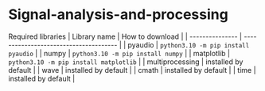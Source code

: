 # Signal-analysis-and-processing

Required libraries
|   Library name  |            How to download             |
| --------------- | -------------------------------------- |
| pyaudio         | `python3.10 -m pip install pyaudio`    |
| numpy           | `python3.10 -m pip install numpy`      |
| matplotlib      | `python3.10 -m pip install matplotlib` |
| multiprocessing | installed by default                   |
| wave            | installed by default                   |
| cmath           | installed by default                   |
| time            | installed by default                   |